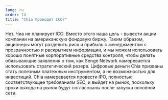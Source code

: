 ```yaml
---
lang: ru
order: 14
title: "Chia проводит ICO?"
---
```


Нет. Чиа не планирует ICO. Вместо этого наша цель - вывести акции компании на американскую фондовую биржу. Таким образом, акционеры могут разделить риск и прибыль с менеджментом с прозрачностью и раскрытием информации, и мы можем использовать хорошо понятные корпоративные средства контроля, чтобы делать обязывающие заявления о том, как Senge Network намеревается использовать стратегический резерв. Цифровые деньги Chia призваны стать полезным платежным инструментом, а не возможностью для инвестиций. Chia намеревается провести IPO, полностью соответствующее требованиям SEC, и выйдет на рынок, поскольку сроки выхода на рынок будут согласованы после запуска основной сети.
